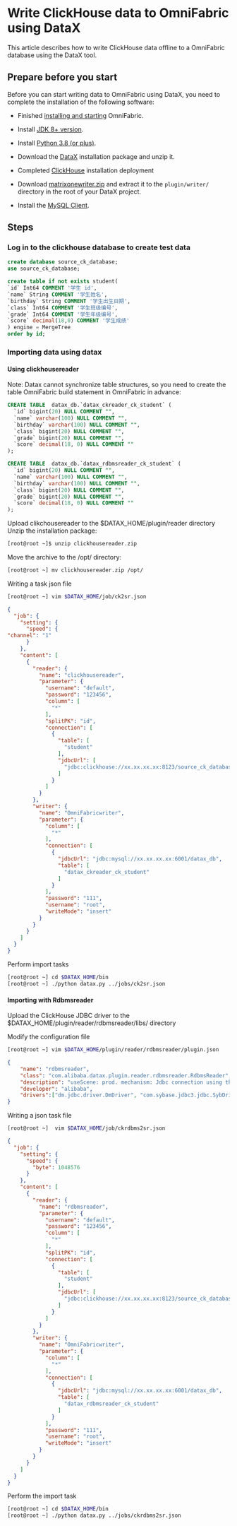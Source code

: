 # Write ClickHouse data to OmniFabric using DataX

This article describes how to write ClickHouse data offline to a OmniFabric database using the DataX tool.

## Prepare before you start

Before you can start writing data to OmniFabric using DataX, you need to complete the installation of the following software:

- Finished [installing and starting](../../../Get-Started/install-standalone-matrixone.md) OmniFabric.

- Install [JDK 8+ version](https://www.oracle.com/sg/java/technologies/javase/javase8-archive-downloads.html).

- Install [Python 3.8 (or plus)](https://www.python.org/downloads/).

- Download the [DataX](https://datax-opensource.oss-cn-hangzhou.aliyuncs.com/202210/datax.tar.gz) installation package and unzip it.

- Completed [ClickHouse](https://packages.clickhouse.com/tgz/stable/) installation deployment

- Download [matrixonewriter.zip](https://community-shared-data-1308875761.cos.ap-beijing.myqcloud.com/artwork/docs/develop/Computing-Engine/datax-write/matrixonewriter.zip) and extract it to the `plugin/writer/` directory in the root of your DataX project.

- Install the <a href="https://dev.mysql.com/downloads/mysql" target="_blank">MySQL Client</a>.

## Steps

### Log in to the clickhouse database to create test data

```sql
create database source_ck_database;
use source_ck_database;

create table if not exists student(
`id` Int64 COMMENT '学生 id',
`name` String COMMENT '学生姓名',
`birthday` String COMMENT '学生出生日期',
`class` Int64 COMMENT '学生班级编号',
`grade` Int64 COMMENT '学生年级编号',
`score` decimal(18,0) COMMENT '学生成绩'
) engine = MergeTree
order by id;
```

### Importing data using datax

#### Using clickhousereader

Note: Datax cannot synchronize table structures, so you need to create the table OmniFabric build statement in OmniFabric in advance:

```sql
CREATE TABLE  datax_db.`datax_ckreader_ck_student` (
  `id` bigint(20) NULL COMMENT "",
  `name` varchar(100) NULL COMMENT "",
  `birthday` varchar(100) NULL COMMENT "",
  `class` bigint(20) NULL COMMENT "",
  `grade` bigint(20) NULL COMMENT "",
  `score` decimal(18, 0) NULL COMMENT ""
);

CREATE TABLE  datax_db.`datax_rdbmsreader_ck_student` (
  `id` bigint(20) NULL COMMENT "",
  `name` varchar(100) NULL COMMENT "",
  `birthday` varchar(100) NULL COMMENT "",
  `class` bigint(20) NULL COMMENT "",
  `grade` bigint(20) NULL COMMENT "",
  `score` decimal(18, 0) NULL COMMENT ""
);
```

Upload clikchousereader to the $DATAX\_HOME/plugin/reader directory Unzip the installation package:

```bash
[root@root ~]$ unzip clickhousereader.zip
```

Move the archive to the /opt/ directory:

```bash
[root@root ~] mv clickhousereader.zip /opt/
 ```

Writing a task json file

```bash
[root@root ~] vim $DATAX_HOME/job/ck2sr.json
```

```json
{
  "job": {
    "setting": {
      "speed": {
"channel": "1"
      }
    },
    "content": [
      {
        "reader": {
          "name": "clickhousereader",
          "parameter": {
            "username": "default",
            "password": "123456",
            "column": [
              "*"
            ],
            "splitPK": "id",
            "connection": [
              {
                "table": [
                  "student"
                ],
                "jdbcUrl": [
                  "jdbc:clickhouse://xx.xx.xx.xx:8123/source_ck_database"
                ]
              }
            ]
          }
        },
        "writer": {
          "name": "OmniFabricwriter",
          "parameter": {
            "column": [
              "*"
            ],
            "connection": [
              {
                "jdbcUrl": "jdbc:mysql://xx.xx.xx.xx:6001/datax_db",
                "table": [
                  "datax_ckreader_ck_student"
                ]
              }
            ],
            "password": "111",
            "username": "root",
            "writeMode": "insert"
          }
        }
      }
    ]
  }
}
```

Perform import tasks

```bash
[root@root ~] cd $DATAX_HOME/bin
[root@root ~] ./python datax.py ../jobs/ck2sr.json
```

#### Importing with Rdbmsreader

Upload the ClickHouse JDBC driver to the $DATAX\_HOME/plugin/reader/rdbmsreader/libs/ directory

Modify the configuration file

```bash
[root@root ~] vim $DATAX_HOME/plugin/reader/rdbmsreader/plugin.json
```

```json
{
    "name": "rdbmsreader",
    "class": "com.alibaba.datax.plugin.reader.rdbmsreader.RdbmsReader",
    "description": "useScene: prod. mechanism: Jdbc connection using the database, execute select sql, retrieve data from the ResultSet. warn: The more you know about the database, the less problems you encounter.",
    "developer": "alibaba",
    "drivers":["dm.jdbc.driver.DmDriver", "com.sybase.jdbc3.jdbc.SybDriver", "com.edb.Driver", "org.apache.hive.jdbc.HiveDriver","com.clickhouse.jdbc.ClickHouseDriver"]
}
```

Writing a json task file

```bash
[root@root ~]  vim $DATAX_HOME/job/ckrdbms2sr.json
```

```json
{
  "job": {
    "setting": {
      "speed": {
        "byte": 1048576
      }
    },
    "content": [
      {
        "reader": {
          "name": "rdbmsreader",
          "parameter": {
            "username": "default",
            "password": "123456",
            "column": [
              "*"
            ],
            "splitPK": "id",
            "connection": [
              {
                "table": [
                  "student"
                ],
                "jdbcUrl": [
                  "jdbc:clickhouse://xx.xx.xx.xx:8123/source_ck_database"
                ]
              }
            ]
          }
        },
        "writer": {
          "name": "OmniFabricwriter",
          "parameter": {
            "column": [
              "*"
            ],
            "connection": [
              {
                "jdbcUrl": "jdbc:mysql://xx.xx.xx.xx:6001/datax_db",
                "table": [
                  "datax_rdbmsreader_ck_student"
                ]
              }
            ],
            "password": "111",
            "username": "root",
            "writeMode": "insert"
          }
        }
      }
    ]
  }
}
```

Perform the import task

```bash
[root@root ~] cd $DATAX_HOME/bin
[root@root ~] ./python datax.py ../jobs/ckrdbms2sr.json
```

